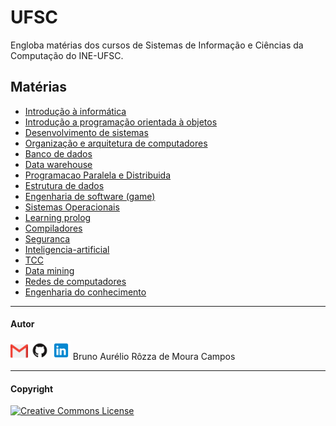 #  UFSC
Engloba matérias dos cursos de Sistemas de Informação e Ciências da Computação do INE-UFSC.

## Matérias
- [Introdução à informática](https://github.com/brunocampos01/introducao-a-informatica)
- [Introdução a programação orientada à objetos](https://github.com/brunocampos01/introducao-a-programacao-orientada-a-objetos)
- [Desenvolvimento de sistemas](https://github.com/brunocampos01/desenvolvimento-de-sistemas)
- [Organização e arquitetura de computadores](https://github.com/brunocampos01/organizacao-e-arquitetura-de-computadores)
- [Banco de dados](https://github.com/brunocampos01/banco-de-dados)
- [Data warehouse](https://github.com/brunocampos01/data-warehouse)
- [Programacao Paralela e Distribuida](https://github.com/brunocampos01/programacao-paralela-e-distribuida)
- [Estrutura de dados](https://github.com/brunocampos01/learning-algoritms)
- [Engenharia de software (game)](https://github.com/brunocampos01/game-craps)
- [Sistemas Operacionais](https://github.com/brunocampos01/sistemas-operacionais)
- [Learning prolog](https://github.com/brunocampos01/learning-prolog)
- [Compiladores](https://github.com/brunocampos01/compiladores)
- [Seguranca](https://github.com/brunocampos01/seguranca)
- [Inteligencia-artificial](https://github.com/brunocampos01/inteligencia-artificial)
- [TCC](https://github.com/brunocampos01/tcc)
- [Data mining](https://github.com/brunocampos01/data-mining)
- [Redes de computadores](https://github.com/brunocampos01/redes-de-computadores)
- [Engenharia do conhecimento](https://github.com/brunocampos01/engenharia-do-conhecimento)

---

#### Autor
<a href="mailto:brunocampos01@gmail.com" target="_blank"><img class="" src="https://github.com/brunocampos01/devops/blob/master/images/gmail.png" width="28"></a>
<a href="https://github.com/brunocampos01" target="_blank"><img class="ai-subscribed-social-icon" src="https://github.com/brunocampos01/devops/blob/master/images/github.png" width="30"></a>
<a href="https://www.linkedin.com/in/brunocampos01/" target="_blank"><img class="ai-subscribed-social-icon" src="https://github.com/brunocampos01/devops/blob/master/images/linkedin.png" width="30"></a>
Bruno Aurélio Rôzza de Moura Campos 

----

#### Copyright
<a rel="license" href="http://creativecommons.org/licenses/by-sa/4.0/"><img alt="Creative Commons License" style="border-width:0" src="https://i.creativecommons.org/l/by-sa/4.0/88x31.png" /></a><br/>
